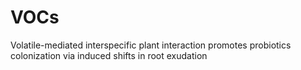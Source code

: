 # VOCs
Volatile-mediated interspecific plant interaction promotes probiotics colonization via induced shifts in root exudation
